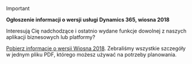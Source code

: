 > [!IMPORTANT]
> **Ogłoszenie informacji o wersji usługi Dynamics 365, wiosna 2018**
>
> Interesują Cię nadchodzące i ostatnio wydane funkcje dowolnej z naszych aplikacji biznesowych lub platformy? 
> 
> [Pobierz informacje o wersji Wiosna 2018](https://go.microsoft.com/fwlink/?linkid=870424). Zebraliśmy wszystkie szczegóły w jednym pliku PDF, którego możesz używać na potrzeby planowania. 

